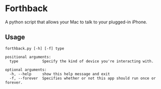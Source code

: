 # Forthback

A python script that allows your Mac to talk to your plugged-in iPhone.

## Usage
```
forthback.py [-h] [-f] type

positional arguments:
  type           Specify the kind of device you're interacting with.

optional arguments:
  -h, --help     show this help message and exit
  -f, --forever  Specifies whether or not this app should run once or forever.
```
